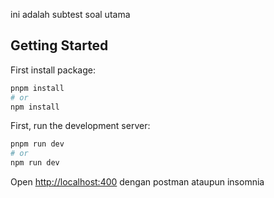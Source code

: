 ini adalah subtest soal utama

## Getting Started
First install package:
```bash
pnpm install
# or
npm install
```

First, run the development server:
```bash
pnpm run dev
# or
npm run dev
```

Open [http://localhost:400](http://localhost:400) dengan postman ataupun insomnia

